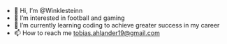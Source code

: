 - 👋 Hi, I’m @Winklesteinn
- 👀 I’m interested in football and gaming
- 🌱 I’m currently learning coding to achieve greater success in my career
- 📫 How to reach me tobias.ahlander19@gmail.com

<!---
Winklesteinn/Winklesteinn is a ✨ special ✨ repository because its `README.md` (this file) appears on your GitHub profile.
You can click the Preview link to take a look at your changes.
--->
